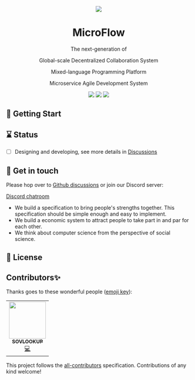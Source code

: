 <div align="center">
<img src="https://avatars.githubusercontent.com/u/80379301?s=150"/>
<h1>MicroFlow</h1>
   <p>
The next-generation of
</p>
 <p>
Global-scale Decentralized Collaboration System
</p>
<p>
Mixed-language Programming Platform
</p>
 <p>
Microservice Agile Development System
</p>


<a href="https://github.com/microflows/microflow/blob/master/LICENSE.txt"><img src="https://img.shields.io/github/license/microflows/microflow?color=379c9c&style=flat-square"/></a>
<a href="https://github.com/microflows/microflow/stargazers"><img src="https://img.shields.io/github/stars/microflows/microflow?color=379c9c&style=flat-square"/></a>
<a href="https://discord.com/invite/wGSABhbCzN"><img src="https://img.shields.io/discord/813599680713457665?label=chat&logo=discord&color=379c9c&style=flat-square"/></a>
</div>

## 🏁 Getting Start


## ⌛ Status

- [ ] Designing and developing, see more details in [Discussions](https://github.com/microflows/microflow/discussions)

## 💬 Get in touch

Please hop over to [Github discussions](https://github.com/microflows/microflow/discussions) or join our Discord server:

[Discord chatroom](https://discord.com/invite/wGSABhbCzN)

 - We build a specification to bring people's strengths together. This specification should be simple enough and easy to implement.
 - We build a economic system to attract people to take part in and par for each other.
 - We think about computer science from the perspective of social science.

## 📝 License



## Contributors✨

Thanks goes to these wonderful people ([emoji key](https://allcontributors.org/docs/en/emoji-key)):

<!-- ALL-CONTRIBUTORS-LIST:START - Do not remove or modify this section -->
<!-- prettier-ignore-start -->
<!-- markdownlint-disable -->

<!-- ALL-CONTRIBUTORS-LIST:START - Do not remove or modify this section -->
<!-- prettier-ignore-start -->
<!-- markdownlint-disable -->
<table>
  <tr>
    <td align="center"><a href="https://github.com/SOVLOOKUP"><img src="https://avatars.githubusercontent.com/u/53158137?v=4?s=100" width="100px;" alt=""/><br /><sub><b>SOVLOOKUP</b></sub></a><br /><a href="https://github.com/Budibase/budibase/commits?author=SOVLOOKUP" title="Code">💻</a></td>
  </tr>
</table>

<!-- markdownlint-restore -->
<!-- prettier-ignore-end -->

<!-- ALL-CONTRIBUTORS-LIST:END -->

This project follows the [all-contributors](https://github.com/all-contributors/all-contributors) specification. Contributions of any kind welcome!
